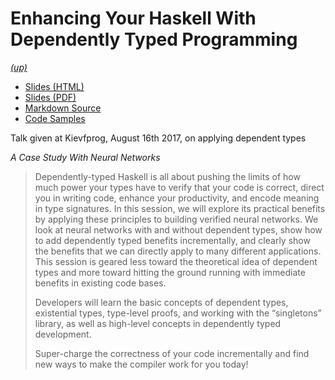 Enhancing Your Haskell With Dependently Typed Programming
=========================================================

*[(up)](http://talks.jle.im/kievfprog "kievfprog")*

-   [Slides (HTML)](http://talks.jle.im/kievfprog/dependent-types.html "Slides (HTML)")
-   [Slides (PDF)](http://talks.jle.im/kievfprog/dependent-types.pdf "Slides (PDF)")
-   [Markdown Source](https://github.com/mstksg/talks/tree/master/kievfprog/dependent-types.md "Markdown Source")
-   [Code Samples](https://github.com/mstksg/talks/tree/master/kievfprog "Code Samples")

Talk given at Kievfprog, August 16th 2017, on applying dependent types

*A Case Study With Neural Networks*

> Dependently-typed Haskell is all about pushing the limits of how much
> power your types have to verify that your code is correct, direct you
> in writing code, enhance your productivity, and encode meaning in type
> signatures. In this session, we will explore its practical benefits by
> applying these principles to building verified neural networks. We
> look at neural networks with and without dependent types, show how to
> add dependently typed benefits incrementally, and clearly show the
> benefits that we can directly apply to many different applications.
> This session is geared less toward the theoretical idea of dependent
> types and more toward hitting the ground running with immediate
> benefits in existing code bases.
>
> Developers will learn the basic concepts of dependent types,
> existential types, type-level proofs, and working with the
> “singletons” library, as well as high-level concepts in dependently
> typed development.
>
> Super-charge the correctness of your code incrementally and find new
> ways to make the compiler work for you today!
